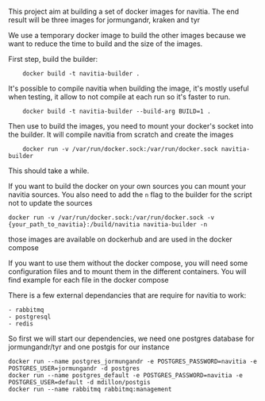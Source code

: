 This project aim at building a set of docker images for navitia.
The end result will be three images for jormungandr, kraken and tyr

We use a temporary docker image to build the other images because we want to reduce the time to build and the size of the images.

First step, build the builder:
```
    docker build -t navitia-builder .
```

It's possible to compile navitia when building the image, it's mostly useful when testing,
it allow to not compile at each run so it's faster to run.
```
    docker build -t navitia-builder --build-arg BUILD=1 .
```

Then use to build the images, you need to mount your docker's socket into the builder.
It will compile navitia from scratch and create the images
```
    docker run -v /var/run/docker.sock:/var/run/docker.sock navitia-builder
```

This should take a while.

If you want to build the docker on your own sources you can mount your navitia sources. 
You also need to add the `n` flag to the builder for the script not to update the sources

```
docker run -v /var/run/docker.sock:/var/run/docker.sock -v {your_path_to_navitia}:/build/navitia navitia-builder -n
```

those images are available on dockerhub and are used in the docker compose


If you want to use them without the docker compose, you will need some configuration files and to mount them
in the different containers. You will find example for each file in the docker compose

There is a few external dependancies that are require for navitia to work:

    - rabbitmq
    - postgresql
    - redis

So first we will start our dependencies, we need one postgres database for jormungandr/tyr and one postgis for our instance
```
docker run --name postgres_jormungandr -e POSTGRES_PASSWORD=navitia -e POSTGRES_USER=jormungandr -d postgres
docker run --name postgres_default -e POSTGRES_PASSWORD=navitia -e POSTGRES_USER=default -d mdillon/postgis
docker run --name rabbitmq rabbitmq:management
```
